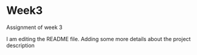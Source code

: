 # Week3
Assignment of week 3

I am editing the README file. Adding some more details about the project description
